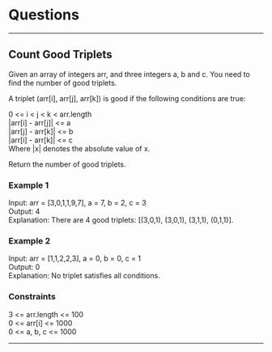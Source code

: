 # Questions
--------------------------
## Count Good Triplets

Given an array of integers arr, and three integers a, b and c. You need to find the number of good triplets. <br>

A triplet (arr[i], arr[j], arr[k]) is good if the following conditions are true: <br>

0 <= i < j < k < arr.length <br>
|arr[i] - arr[j]| <= a <br>
|arr[j] - arr[k]| <= b <br>
|arr[i] - arr[k]| <= c <br>
Where |x| denotes the absolute value of x.<br>

Return the number of good triplets.<br>

### Example 1
Input: arr = [3,0,1,1,9,7], a = 7, b = 2, c = 3 <br>
Output: 4 <br>
Explanation: There are 4 good triplets: [(3,0,1), (3,0,1), (3,1,1), (0,1,1)]. <br>

### Example 2
Input: arr = [1,1,2,2,3], a = 0, b = 0, c = 1 <br>
Output: 0 <br>
Explanation: No triplet satisfies all conditions. <br>

### Constraints
3 <= arr.length <= 100 <br>
0 <= arr[i] <= 1000 <br>
0 <= a, b, c <= 1000 <br>

-------------------------------
